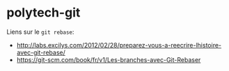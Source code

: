 # polytech-git

Liens sur le `git rebase`: 

- http://labs.excilys.com/2012/02/28/preparez-vous-a-reecrire-lhistoire-avec-git-rebase/
- https://git-scm.com/book/fr/v1/Les-branches-avec-Git-Rebaser
